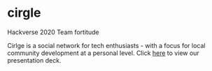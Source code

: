 # cirgle
Hackverse 2020 Team fortitude

Cirlge is a social network for tech enthusiasts - with a focus for local community development at a personal level. Click [here](https://speakerdeck.com/johnover_board/cirgle-hackverse-2020) to view our presentation deck.
